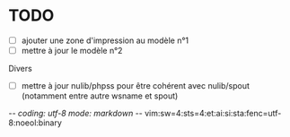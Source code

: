 # TODO

* [ ] ajouter une zone d'impression au modèle n°1
* [ ] mettre à jour le modèle n°2

Divers
* [ ] mettre à jour nulib/phpss pour être cohérent avec nulib/spout
  (notamment entre autre wsname et spout)

-*- coding: utf-8 mode: markdown -*- vim:sw=4:sts=4:et:ai:si:sta:fenc=utf-8:noeol:binary